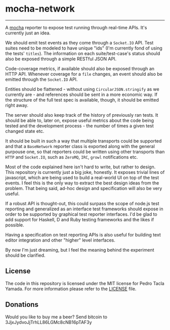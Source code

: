 mocha-network
=============
- - -
A [mocha](https://github.com/mochajs/mocha) reporter to expose test running
through real-time APIs. It's currently just an idea.

We should emit test events as they come through a `Socket.IO` API. Test suites
need to be modeled to have unique "ids" (I'm currently fond of using the tests'
`titles`). The information on each suite/test-case's status should also be
exposed through a simple RESTful JSON API.

Code-coverage metrics, if available should also be exposed through an HTTP API.
Whenever coverage for a `file` changes, an event should also be emitted through
the `Socket.IO` API.

Entities should be flattened - without using `CircularJSON.stringify` as we
currently are - and references should be sent in a more economic way. If the
structure of the full test spec is available, though, it should be emitted right
away.

The server should also keep track of the history of previously ran tests. It
should be able to, later on, expose useful metrics about the code being tested
and the development process - the number of times a given test changed state
etc.

It should be built in such a way that multiple transports could be supported and
that a `BaseNetwork` reporter class is exported along with the general purpouse
one, so that reporters could be written using other transports than `HTTP` and
`Socket.IO`, such as `ZeroMQ`, `IRC`, `growl` notifications etc.

Most of the code explained here isn't hard to write, but rather to design. This
repository is currently just a big joke, honestly. It exposes trivial lines of
javascript, which are being used to build a real-world UI on top of the test
events. I feel this is the only way to extract the best design ideas from the
problem. That being said, ad-hoc design and specification will also be very
useful.

If a robust API is thought-out, this could surpass the scope of node.js test
reporting and generalized as an interface test frameworks should expose in order
to be supported by graphical test reporter interfaces. I'd be glad to add
support for Haskell, D and Ruby testing frameworks and the likes if possible.

Having a specification on test reporting APIs is also useful for building text
editor integration and other "higher" level interfaces.

By now I'm just dreaming, but I feel the meaning behind the experiment should be
clarified.

License
-------
The code in this repository is licensed under the MIT license for Pedro Tacla
Yamada. For more information please refer to the [LICENSE](/LICENSE) file.

## Donations
Would you like to buy me a beer? Send bitcoin to 3JjxJydvoJjTrhLL86LGMc8cNB16pTAF3y
